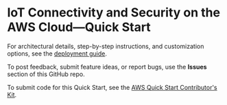 # IoT Connectivity and Security on the AWS Cloud—Quick Start
 
For architectural details, step-by-step instructions, and customization options, see the [deployment guide](https://fwd.aws/BKGMB?).
 
To post feedback, submit feature ideas, or report bugs, use the **Issues** section of this GitHub repo.
 
To submit code for this Quick Start, see the [AWS Quick Start Contributor's Kit](https://aws-quickstart.github.io/).
